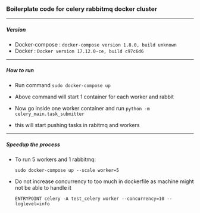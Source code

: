 ### Boilerplate code for celery rabbitmq docker cluster

-------------------------

##### Version

- Docker-compose : `docker-compose version 1.8.0, build unknown`
- Docker : `Docker version 17.12.0-ce, build c97c6d6`
-----------------------


##### How to run

- Run command `sudo docker-compose up`

- Above command will start 1 container for each worker and rabbit

- Now go inside one worker container and run `python -m celery_main.task_submitter`

- this will start pushing tasks in rabitmq and workers
---------------------


##### Speedup the process

- To run 5 workers and 1 rabbitmq:

  `sudo docker-compose up --scale worker=5`

- Do not increase concurrency to too much in dockerfile as machine might not be able to handle it

  `ENTRYPOINT celery -A test_celery worker --concurrency=10 --loglevel=info`


